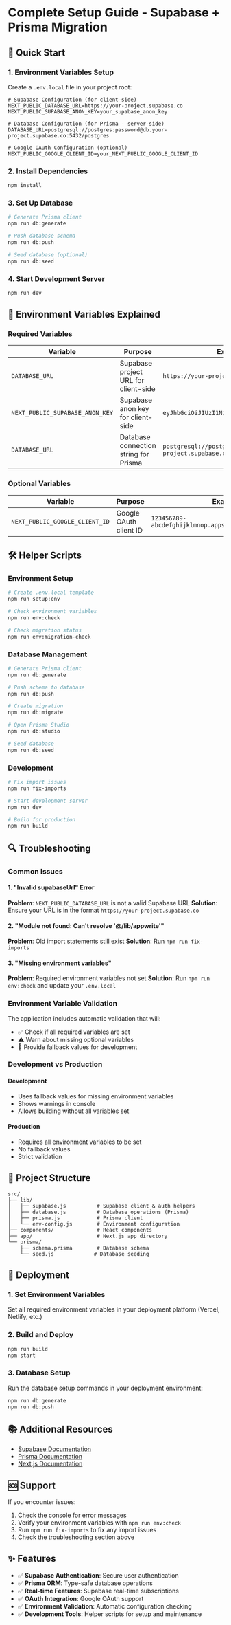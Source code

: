 # Complete Setup Guide - Supabase + Prisma Migration

## 🚀 Quick Start

### 1. Environment Variables Setup

Create a `.env.local` file in your project root:

```env
# Supabase Configuration (for client-side)
NEXT_PUBLIC_DATABASE_URL=https://your-project.supabase.co
NEXT_PUBLIC_SUPABASE_ANON_KEY=your_supabase_anon_key

# Database Configuration (for Prisma - server-side)
DATABASE_URL=postgresql://postgres:password@db.your-project.supabase.co:5432/postgres

# Google OAuth Configuration (optional)
NEXT_PUBLIC_GOOGLE_CLIENT_ID=your_NEXT_PUBLIC_GOOGLE_CLIENT_ID
```

### 2. Install Dependencies

```bash
npm install
```

### 3. Set Up Database

```bash
# Generate Prisma client
npm run db:generate

# Push database schema
npm run db:push

# Seed database (optional)
npm run db:seed
```

### 4. Start Development Server

```bash
npm run dev
```

## 🔧 Environment Variables Explained

### Required Variables

| Variable | Purpose | Example |
|----------|---------|---------|
| `DATABASE_URL` | Supabase project URL for client-side | `https://your-project.supabase.co` |
| `NEXT_PUBLIC_SUPABASE_ANON_KEY` | Supabase anon key for client-side | `eyJhbGciOiJIUzI1NiIsInR5cCI6IkpXVCJ9...` |
| `DATABASE_URL` | Database connection string for Prisma | `postgresql://postgres:password@db.your-project.supabase.co:5432/postgres` |

### Optional Variables

| Variable | Purpose | Example |
|----------|---------|---------|
| `NEXT_PUBLIC_GOOGLE_CLIENT_ID` | Google OAuth client ID | `123456789-abcdefghijklmnop.apps.googleusercontent.com` |

## 🛠️ Helper Scripts

### Environment Setup
```bash
# Create .env.local template
npm run setup:env

# Check environment variables
npm run env:check

# Check migration status
npm run env:migration-check
```

### Database Management
```bash
# Generate Prisma client
npm run db:generate

# Push schema to database
npm run db:push

# Create migration
npm run db:migrate

# Open Prisma Studio
npm run db:studio

# Seed database
npm run db:seed
```

### Development
```bash
# Fix import issues
npm run fix-imports

# Start development server
npm run dev

# Build for production
npm run build
```

## 🔍 Troubleshooting

### Common Issues

#### 1. "Invalid supabaseUrl" Error
**Problem**: `NEXT_PUBLIC_DATABASE_URL` is not a valid Supabase URL
**Solution**: Ensure your URL is in the format `https://your-project.supabase.co`

#### 2. "Module not found: Can't resolve '@/lib/appwrite'"
**Problem**: Old import statements still exist
**Solution**: Run `npm run fix-imports`

#### 3. "Missing environment variables"
**Problem**: Required environment variables not set
**Solution**: Run `npm run env:check` and update your `.env.local`

### Environment Variable Validation

The application includes automatic validation that will:
- ✅ Check if all required variables are set
- ⚠️ Warn about missing optional variables
- 🔧 Provide fallback values for development

### Development vs Production

#### Development
- Uses fallback values for missing environment variables
- Shows warnings in console
- Allows building without all variables set

#### Production
- Requires all environment variables to be set
- No fallback values
- Strict validation

## 📁 Project Structure

```
src/
├── lib/
│   ├── supabase.js          # Supabase client & auth helpers
│   ├── database.js          # Database operations (Prisma)
│   ├── prisma.js            # Prisma client
│   └── env-config.js        # Environment configuration
├── components/              # React components
├── app/                     # Next.js app directory
└── prisma/
    ├── schema.prisma        # Database schema
    └── seed.js             # Database seeding
```

## 🚀 Deployment

### 1. Set Environment Variables
Set all required environment variables in your deployment platform (Vercel, Netlify, etc.)

### 2. Build and Deploy
```bash
npm run build
npm start
```

### 3. Database Setup
Run the database setup commands in your deployment environment:
```bash
npm run db:generate
npm run db:push
```

## 📚 Additional Resources

- [Supabase Documentation](https://supabase.com/docs)
- [Prisma Documentation](https://www.prisma.io/docs)
- [Next.js Documentation](https://nextjs.org/docs)

## 🆘 Support

If you encounter issues:

1. Check the console for error messages
2. Verify your environment variables with `npm run env:check`
3. Run `npm run fix-imports` to fix any import issues
4. Check the troubleshooting section above

## ✨ Features

- ✅ **Supabase Authentication**: Secure user authentication
- ✅ **Prisma ORM**: Type-safe database operations
- ✅ **Real-time Features**: Supabase real-time subscriptions
- ✅ **OAuth Integration**: Google OAuth support
- ✅ **Environment Validation**: Automatic configuration checking
- ✅ **Development Tools**: Helper scripts for setup and maintenance





